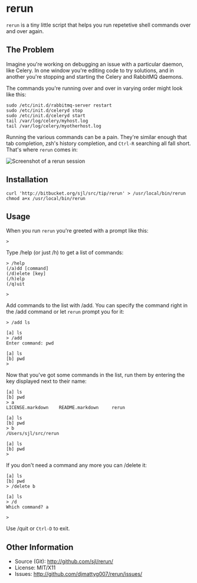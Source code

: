 rerun
=====

`rerun` is a tiny little script that helps you run repetetive shell commands
over and over again.

The Problem
-----------

Imagine you're working on debugging an issue with a particular daemon, like
Celery.  In one window you're editing code to try solutions, and in another
you're stopping and starting the Celery and RabbitMQ daemons.

The commands
you're running over and over in varying order might look like this:

    sudo /etc/init.d/rabbitmq-server restart
    sudo /etc/init.d/celeryd stop
    sudo /etc/init.d/celeryd start
    tail /var/log/celery/myhost.log
    tail /var/log/celery/myotherhost.log

Running the various commands can be a pain.  They're similar enough that tab
completion, zsh's history completion, and `Ctrl-R` searching all fall short.
That's where `rerun` comes in:

![Screenshot of a rerun session](http://i.imgur.com/QcsuD.png)

Installation
------------

    curl 'http://bitbucket.org/sjl/src/tip/rerun' > /usr/local/bin/rerun
    chmod a+x /usr/local/bin/rerun

Usage
-----

When you run `rerun` you're greeted with a prompt like this:

    >

Type /help (or just /h) to get a list of commands:

    > /help
    (/a)dd [command]
    (/d)elete [key]
    (/h)elp
    (/q)uit

    > 

Add commands to the list with /add.  You can specify the command right in the
/add command or let `rerun` prompt you for it:

    > /add ls

    [a] ls
    > /add
    Enter command: pwd

    [a] ls
    [b] pwd
    > 

Now that you've got some commands in the list, run them by entering the key
displayed next to their name:

    [a] ls
    [b] pwd
    > a
    LICENSE.markdown	README.markdown		rerun

    [a] ls
    [b] pwd
    > b
    /Users/sjl/src/rerun

    [a] ls
    [b] pwd
    > 

If you don't need a command any more you can /delete it:

    [a] ls
    [b] pwd
    > /delete b

    [a] ls
    > /d
    Which command? a

    > 

Use /quit or `Ctrl-D` to exit.

Other Information
-----------------

* Source (Git): <http://github.com/sjl/rerun/>
* License: MIT/X11
* Issues: <http://github.com/djmattyg007/rerun/issues/>
